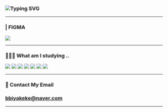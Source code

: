 ### <img src="https://readme-typing-svg.demolab.com/?lines=Welcome+to+my+GitHub!;&font=Fira%20Code&center=true&width=380&height=50&duration=4000&pause=1000&color=%23800080" alt="Typing SVG">

--- 

### | FIGMA 
<a href="https://www.figma.com/files/team/1409782173709529067/all-projects" target="_blank"><img src="https://img.shields.io/badge/figma-F24E1E.svg?style=for-the-badge&logo=figma&logoColor=white"/></a>

---

### 🧑🏻‍💻 What am I studying ..
<div>
<img src="https://img.shields.io/badge/HTML5-E34F26?style=flat-square&logo=html5&logoColor=white"/>
<img src="https://img.shields.io/badge/CSS3-1572B6?style=flat-square&logo=css3&logoColor=white"/>
<img src="https://img.shields.io/badge/JavaScript-F7DF1E?style=flat-square&logo=javascript&logoColor=black"/>
<img src="https://img.shields.io/badge/React-61DAFB?style=flat-square&logo=React&logoColor=black"/>
<img src="https://img.shields.io/badge/Swift-F05138?style=flat-square&logo=Swift&logoColor=white"/>
<img src="https://img.shields.io/badge/Python-3776AB?style=flat-square&logo=Python&logoColor=white"/>
<img src="https://img.shields.io/badge/MySQL-4479A1?style=flat-square&logo=MySQL&logoColor=white"/>
</div>

---

### 📩 Contact My Email
###  bbiyakeke@naver.com

---
